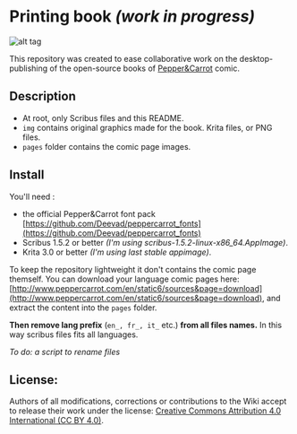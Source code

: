 # Printing book *(work in progress)*

![alt tag](http://www.peppercarrot.com/extras/forum/2016-09-05_desktop-publishing_scribus-step1.jpg)

This repository was created to ease collaborative work on the desktop-publishing of the open-source books of [Pepper&Carrot](http://wwww.peppercarrot.com) comic.

## Description

* At root, only Scribus files and this README.
* ```img``` contains original graphics made for the book. Krita files, or PNG files.
* ```pages``` folder contains the comic page images.

## Install

You'll need :
* the official Pepper&Carrot font pack [https://github.com/Deevad/peppercarrot_fonts](https://github.com/Deevad/peppercarrot_fonts)
* Scribus 1.5.2 or better _(I'm using scribus-1.5.2-linux-x86_64.AppImage)_.
* Krita 3.0 or better _(I'm using last stable appimage)_.


To keep the repository lightweight it don't contains the comic page themself.
You can download your language comic pages here: [http://www.peppercarrot.com/en/static6/sources&page=download](http://www.peppercarrot.com/en/static6/sources&page=download), and extract the content into the ```pages``` folder.

**Then remove lang prefix** (```en_, fr_, it_``` etc.) **from all files names.** In this way scribus files fits all languages.

*To do: a script to rename files*


## License:

Authors of all modifications, corrections or contributions to the Wiki accept to release their work under the license: [Creative Commons Attribution 4.0 International (CC BY 4.0)](https://creativecommons.org/licenses/by/4.0/).
